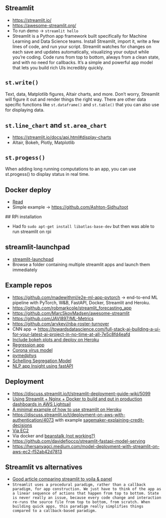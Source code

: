 ## Streamlit
* https://streamlit.io/
* https://awesome-streamlit.org/
* To run demo -> `streamlit hello`
* Streamlit is a Python app framework built specifically for Machine Learning and Data Science teams. Install Streamlit, import it, write a few lines of code, and run your script. Streamlit watches for changes on each save and updates automatically, visualizing your output while you’re coding. Code runs from top to bottom, always from a clean state, and with no need for callbacks. It’s a simple and powerful app model that lets you build rich UIs incredibly quickly. 

## `st.write()` 
Text, data, Matplotlib figures, Altair charts, and more. Don’t worry, Streamlit will figure it out and render things the right way. There are other data specific functions like `st.dataframe()` and `st.table()` that you can also use for displaying data.

## `st.line_chart` and `st.area_chart`
* https://streamlit.io/docs/api.html#display-charts
* Altair, Bokeh, Plotly, Matplotlib 

## `st.progess()`
When adding long running computations to an app, you can use st.progess() to display status in real time.

## Docker deploy
* [Read](https://maelfabien.github.io/project/Streamlit/#)
* Simple example -> https://github.com/Ashton-Sidhu/toot

## RPi installation
* Had fo `sudo apt-get install libatlas-base-dev` but then was able to run streamlit on rpi

## streamlit-launchpad
* [streamlit-launchpad](https://github.com/ideonate/streamlit-launchpad)
* Browse a folder containing multiple streamlit apps and launch them immediately 

## Example repos
* https://github.com/madewithml/e2e-ml-app-pytorch -> end-to-end ML pipeline with PyTorch, W&B, FastAPI, Docker, Streamlit and Heroku. 
* https://github.com/robmarkcole/streamlit_forecasting_app
* https://github.com/MarcSkovMadsen/awesome-streamlit
* https://github.com/JAVI897/ML-Metrics
* https://github.com/arvkevi/nba-roster-turnover
* CNN app -> https://towardsdatascience.com/full-stack-ai-building-a-ui-for-your-latest-ai-project-in-no-time-at-all-7e5c8fd4eafd
* [Include bokeh plots and deploy on Heroku](https://pythonforundergradengineers.com/streamlit-app-with-bokeh.html)
* [Regression app](https://github.com/andfanilo/regression-streamlit-viz)
* [Corona virus model](https://github.com/archydeberker/corona-calculator)
* [pymedphys](https://discuss.streamlit.io/t/an-example-deployed-streamlit-app-pymedphys/2681?u=randyzwitch)
* [Schelling Segregation Model](http://adilmoujahid.com/posts/2020/05/streamlit-python-schelling/)
* [NLP app Insight using fastAPI](https://github.com/abhimishra91/insight)

## Deployment
* https://discuss.streamlit.io/t/streamlit-deployment-guide-wiki/5099
* [Using Streamlit + Nginx + Docker to build and put in production dashboards in AWS Lightsail](https://medium.com/@dasirra/using-streamlit-nginx-docker-to-build-and-put-in-production-dashboards-in-aws-lightsail-781dab8f2836)
* [A minimal example of how to use streamlit on Heroku](https://github.com/ericmjl/minimal-streamlit-example)
* https://discuss.streamlit.io/t/deployment-on-aws-with-authentication/4073 with example [sagemaker-explaining-credit-decisions](https://github.com/awslabs/sagemaker-explaining-credit-decisions)
* [Via EC2](https://blog.jcharistech.com/2019/10/29/how-to-deploy-streamlit-apps-on-aws-ec2/)
* Via docker and [beanstalk (not working?)](https://discuss.streamlit.io/t/deploying-streamlit-app-to-aws-beanstalk-using-docker/1493/4)
* https://github.com/davidefiocco/streamlit-fastapi-model-serving
* https://hersanyagci.medium.com/model-deployment-with-streamlit-on-aws-ec2-f52ab42d7813

## Streamlit vs alternatives
* [Good article comparing streamlit to voila & panel](https://ericmjl.github.io/essays-on-data-science/miscellaneous/dashboarding-landscape/)
* `Streamlit uses a procedural paradigm, rather than a callback paradigm, for app construction. We just have to think of the app as a linear sequence of actions that happen from top to bottom. State is never really an issue, because every code change and interaction re-runs the source file from top to bottom, from scratch. When building quick apps, this paradigm really simplifies things compared to a callback-based paradigm.`